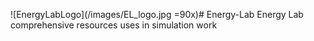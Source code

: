 ![EnergyLabLogo](/images/EL_logo.jpg =90x)# Energy-Lab
Energy Lab comprehensive resources uses in simulation work
